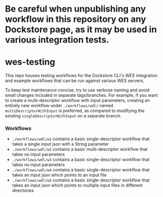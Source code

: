 # Be careful when unpublishing any workflow in this repository on any Dockstore page, as it may be used in various integration tests.

# wes-testing
This repo houses testing workflows for the Dockstore CLI's WES integration and example workflows that can be run against various WES servers.

To keep test maintenance concise, try to use verbose naming and avoid small changes included in separate tags/branches. For example, if you want to create a multi-descriptor workflow with input parameters, creating an entirely new workflow under `./workflows/wdl/` named `multiDescriptorWithInput` is preferred, as compared to modifying the existing `singleDescriptorWithInput` on a separate branch.

### Workflows

- `./workflows/wdl/w1` contains a basic single-descriptor workflow that takes a single input json with a String parameter
- `./workflows/wdl/w2` contains a basic multi-descriptor workflow that takes no input parameters
- `./workflows/wdl/w3` contains a basic single-descriptor workflow that takes no input parameters
- `./workflows/wdl/w4` contains a basic single-descriptor workflow that takes an input json which points to an input file
- `./workflows/wdl/w5` contains a basic single-descriptor workflow that takes an input json which points to multiple input files in different directories
